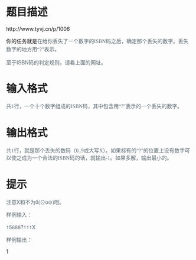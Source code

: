 # 

 
 # 题目描述 
<p>http://www.tyvj.cn/p/1006</p>

<p>你的任务就是<span style="color: rgb(88, 102, 110); font-family: 'Source Sans Pro', 'Helvetica Neue', Helvetica, Arial, 微软雅黑, 黑体, sans-serif; font-size: 14px; line-height: 20px;">在给你丢失了一个数字的</span><span style="box-sizing: border-box; color: rgb(88, 102, 110); font-size: 14px; line-height: 20px; font-family: 'Times New Roman';">ISBN</span><span style="box-sizing: border-box; color: rgb(88, 102, 110); font-family: 'Source Sans Pro', 'Helvetica Neue', Helvetica, Arial, 微软雅黑, 黑体, sans-serif; font-size: 14px; line-height: 20px;">码之后，确定那个丢失的数字。丢失数字的地方用</span><span style="box-sizing: border-box; color: rgb(88, 102, 110); font-size: 14px; line-height: 20px; font-family: 'Times New Roman';">&ldquo;?&rdquo;</span><span style="box-sizing: border-box; color: rgb(88, 102, 110); font-family: 'Source Sans Pro', 'Helvetica Neue', Helvetica, Arial, 微软雅黑, 黑体, sans-serif; font-size: 14px; line-height: 20px;">表示。</span></p>

<p><span style="box-sizing: border-box; color: rgb(88, 102, 110); font-family: 'Source Sans Pro', 'Helvetica Neue', Helvetica, Arial, 微软雅黑, 黑体, sans-serif; font-size: 14px; line-height: 20px;">至于ISBN码的判定规则，请看上面的网址。</span></p> 

 
 # 输入格式 
<p><span style="color: rgb(88, 102, 110); font-family: 'Source Sans Pro', 'Helvetica Neue', Helvetica, Arial, 微软雅黑, 黑体, sans-serif; font-size: 14px; line-height: 20px;">共</span><span style="box-sizing: border-box; color: rgb(88, 102, 110); font-size: 14px; line-height: 20px; font-family: 'Times New Roman';">1</span><span style="box-sizing: border-box; color: rgb(88, 102, 110); font-family: 'Source Sans Pro', 'Helvetica Neue', Helvetica, Arial, 微软雅黑, 黑体, sans-serif; font-size: 14px; line-height: 20px;">行，一个十个数字组成的</span><span style="box-sizing: border-box; color: rgb(88, 102, 110); font-size: 14px; line-height: 20px; font-family: 'Times New Roman';">ISBN</span><span style="box-sizing: border-box; color: rgb(88, 102, 110); font-family: 'Source Sans Pro', 'Helvetica Neue', Helvetica, Arial, 微软雅黑, 黑体, sans-serif; font-size: 14px; line-height: 20px;">码，其中包含用</span><span style="box-sizing: border-box; color: rgb(88, 102, 110); font-size: 14px; line-height: 20px; font-family: 'Times New Roman';">&ldquo;?&rdquo;</span><span style="box-sizing: border-box; color: rgb(88, 102, 110); font-family: 'Source Sans Pro', 'Helvetica Neue', Helvetica, Arial, 微软雅黑, 黑体, sans-serif; font-size: 14px; line-height: 20px;">表示的一个丢失的数字。</span></p> 

 
 # 输出格式 
<p><span style="color: rgb(88, 102, 110); font-family: 'Source Sans Pro', 'Helvetica Neue', Helvetica, Arial, 微软雅黑, 黑体, sans-serif; font-size: 14px; line-height: 20px;">共</span><span style="box-sizing: border-box; color: rgb(88, 102, 110); font-size: 14px; line-height: 20px; font-family: 'Times New Roman';">1</span><span style="box-sizing: border-box; color: rgb(88, 102, 110); font-size: 14px; line-height: 20px; font-family: 宋体;">行，就是那个丢失的数码（</span><span style="box-sizing: border-box; color: rgb(88, 102, 110); font-size: 14px; line-height: 20px; font-family: 'Times New Roman';">0..9</span><span style="box-sizing: border-box; color: rgb(88, 102, 110); font-size: 14px; line-height: 20px; font-family: 宋体;">或大写</span><span style="box-sizing: border-box; color: rgb(88, 102, 110); font-size: 14px; line-height: 20px; font-family: 'Times New Roman';">X</span><span style="box-sizing: border-box; color: rgb(88, 102, 110); font-size: 14px; line-height: 20px; font-family: 宋体;">）。如果标有的</span><span style="box-sizing: border-box; color: rgb(88, 102, 110); font-size: 14px; line-height: 20px; font-family: 'Times New Roman';">&ldquo;?&rdquo;</span><span style="box-sizing: border-box; color: rgb(88, 102, 110); font-size: 14px; line-height: 20px; font-family: 宋体;">的位置上没有数字可以使之成为一个合法的</span><span style="box-sizing: border-box; color: rgb(88, 102, 110); font-size: 14px; line-height: 20px; font-family: 'Times New Roman';">ISBN</span><span style="box-sizing: border-box; color: rgb(88, 102, 110); font-size: 14px; line-height: 20px; font-family: 宋体;">码的话，就输出</span><span style="box-sizing: border-box; color: rgb(88, 102, 110); font-size: 14px; line-height: 20px; font-family: 'Times New Roman';">-1</span><span style="box-sizing: border-box; color: rgb(88, 102, 110); font-size: 14px; line-height: 20px; font-family: 宋体;">。如果多解，输出最小的。</span></p> 

 
 # 提示 
<p><span style="color: rgb(88, 102, 110); font-family: 'Source Sans Pro', 'Helvetica Neue', Helvetica, Arial, 微软雅黑, 黑体, sans-serif; font-size: 14px; line-height: 20px;">注意X和不为0(⊙o⊙)哦。</span></p>

<p><span style="color: rgb(88, 102, 110); font-family: 'Source Sans Pro', 'Helvetica Neue', Helvetica, Arial, 微软雅黑, 黑体, sans-serif; font-size: 14px; line-height: 20px;">样例输入：</span></p>

<p><span style="color: rgb(88, 102, 110); font-family: 'Source Sans Pro', 'Helvetica Neue', Helvetica, Arial, 微软雅黑, 黑体, sans-serif; font-size: 14px; line-height: 20px;">15688?111X</span></p>

<p><span style="color: rgb(88, 102, 110); font-family: 'Source Sans Pro', 'Helvetica Neue', Helvetica, Arial, 微软雅黑, 黑体, sans-serif; font-size: 14px; line-height: 20px;">样例输出：</span></p>

<p>1</p> 

